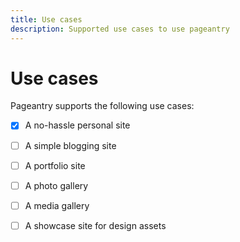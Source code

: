 ```yaml
---
title: Use cases
description: Supported use cases to use pageantry
---
```


# Use cases

Pageantry supports the following use cases:

- [x] A no-hassle personal site
- [ ] A simple blogging site
- [ ] A portfolio site
- [ ] A photo gallery
- [ ] A media gallery
- [ ] A showcase site for design assets

